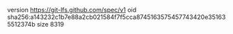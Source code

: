 version https://git-lfs.github.com/spec/v1
oid sha256:a143232c1b7e88a2cb021584f7f5cca8745163575457743420e351635512374b
size 8319
